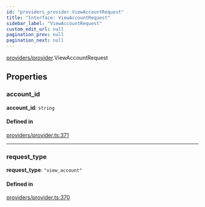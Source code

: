 ```yaml
---
id: "providers_provider.ViewAccountRequest"
title: "Interface: ViewAccountRequest"
sidebar_label: "ViewAccountRequest"
custom_edit_url: null
pagination_prev: null
pagination_next: null
---
```


[providers/provider](../modules/providers_provider.md).ViewAccountRequest

## Properties

### account\_id

 **account\_id**: `string`

#### Defined in

[providers/provider.ts:371](https://github.com/maxhr/near--near-api-js/blob/87bf3c7e/packages/near-api-js/src/providers/provider.ts#L371)

___

### request\_type

 **request\_type**: ``"view_account"``

#### Defined in

[providers/provider.ts:370](https://github.com/maxhr/near--near-api-js/blob/87bf3c7e/packages/near-api-js/src/providers/provider.ts#L370)
